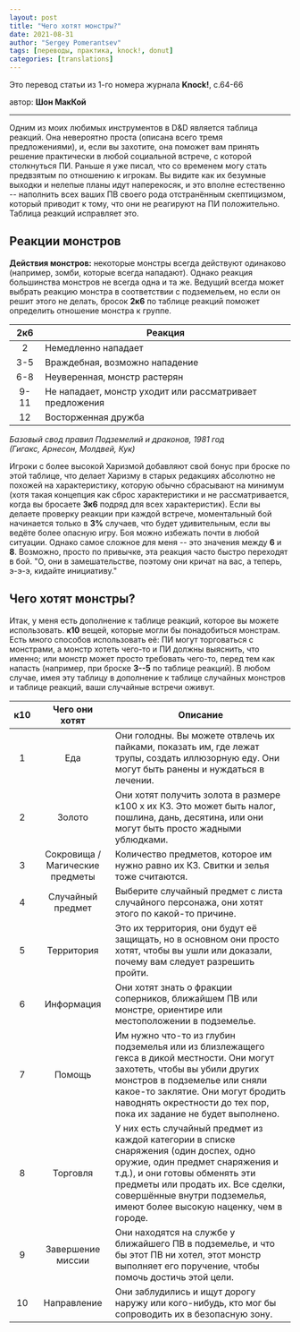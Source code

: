 ```yaml
---
layout: post
title: "Чего хотят монстры?"
date: 2021-08-31
author: "Sergey Pomerantsev"
tags: [переводы, практика, knock!, donut]
categories: [translations]
---
```


Это перевод статьи из 1-го номера журнала **Knock!**, с.64-66

автор: **Шон МакКой**

---

Одним из моих любимых инструментов в D&D является таблица реакций. Она невероятно проста (описана всего тремя предложениями), и, если вы захотите, она поможет вам принять решение практически в любой социальной встрече, с которой столкнуться ПИ. Раньше я уже писал, что со временем могу стать предвзятым по отношению к игрокам. Вы видите как их безумные выходки и нелепые планы идут наперекосяк, и это вполне естественно -- наполнить всех ваших ПВ своего рода отстранённым скептицизмом, который приводит к тому, что они не реагируют на ПИ положительно. Таблица реакций исправляет это.

## Реакции монстров

**Действия монстров:** некоторые монстры всегда действуют одинаково (например, зомби, которые всегда нападают). Однако реакция большинства монстров не всегда одна и та же. Ведущий всегда может выбрать реакцию монстра в соответствии с подземельем, но если он решит этого не делать, бросок **2к6** по таблице реакций поможет определить отношение монстра к группе.

| 2к6 | Реакция |
|:---:|---|
| 2 | Немедленно нападает |
| 3-5 | Враждебная, возможно нападение |
| 6-8 | Неуверенная, монстр растерян |
| 9-11 | Не нападает, монстр уходит или рассматривает предложения |
| 12 | Восторженная дружба |

*Базовый свод правил Подземелий и драконов, 1981 год*  
*(Гигакс, Арнесон, Молдвей, Кук)*

Игроки с более высокой Харизмой добавляют свой бонус при броске по этой таблице, что делает Харизму в старых редакциях абсолютно не похожей на характеристику, которую обычно сбрасывают на минимум (хотя такая концепция как сброс характеристики и не рассматривается, когда вы бросаете **3к6** подряд для всех характеристик). Если вы делаете проверку реакции при каждой встрече, моментальный бой начинается только в **3%** случаев, что будет удивительным, если вы ведёте более опасную игру. Боя можно избежать почти в любой ситуации. Однако самое сложное для меня -- это значения между **6** и **8**. Возможно, просто по привычке, эта реакция часто быстро переходят в бой. "О, они в замешательстве, поэтому они кричат на вас, а теперь, э-э-э, кидайте инициативу."

## Чего хотят монстры?

Итак, у меня есть дополнение к таблице реакций, которое вы можете использовать. **к10** вещей, которые могли бы понадобиться монстрам. Есть много способов использовать её: ПИ могут торговаться с монстрами, а монстр хотеть чего-то и ПИ должны выяснить, что именно; или монстр может просто требовать чего-то, перед тем как напасть (например, при броске **3--5** по таблице реакций). В любом случае, имея эту таблицу в дополнение к таблице случайных монстров и таблице реакций, ваши случайные встречи оживут.


| к10 | Чего они хотят | Описание |
|:---:|:---:|---|
| 1 | Еда | Они голодны. Вы можете отвлечь их пайками, показать им, где лежат трупы, создать иллюзорную еду. Они могут быть ранены и нуждаться в лечении. |
| 2 | Золото | Они хотят получить золота в размере к100 x их КЗ. Это может быть налог, пошлина, дань, десятина, или они могут быть просто жадными ублюдками. |
| 3 | Сокровища / Магические предметы | Количество предметов, которое им нужно равно их КЗ. Свитки и зелья тоже считаются. |
| 4 | Случайный предмет | Выберите случайный предмет с листа случайного персонажа, они хотят этого по какой-то причине. |
| 5 | Территория | Это их территория, они будут её защищать, но в основном они просто хотят, чтобы вы ушли или доказали, почему вам следует разрешить пройти. |
| 6 | Информация | Они хотят знать о фракции соперников, ближайшем ПВ или монстре, ориентире или местоположении в подземелье. |
| 7 | Помощь | Им нужно что-то из глубин подземелья или из близлежащего гекса в дикой местности. Они могут захотеть, чтобы вы убили других монстров в подземелье или сняли какое-то заклятие. Они могут бродить наводнять окрестности до тех пор, пока их задание не будет выполнено. |
| 8 | Торговля | У них есть случайный предмет из каждой категории в списке снаряжения (один доспех, одно оружие, один предмет снаряжения и т.д.), и они готовы обменять эти предметы или продать их. Все сделки, совершённые внутри подземелья, имеют более высокую наценку, чем в городе. |
| 9 | Завершение миссии | Они находятся на службе у ближайшего ПВ в подземелье, и что бы этот ПВ ни хотел, этот монстр выполняет его поручение, чтобы помочь достичь этой цели. |
| 10 | Направление | Они заблудились и ищут дорогу наружу или кого-нибудь, кто мог бы сопроводить их в безопасную зону. |
